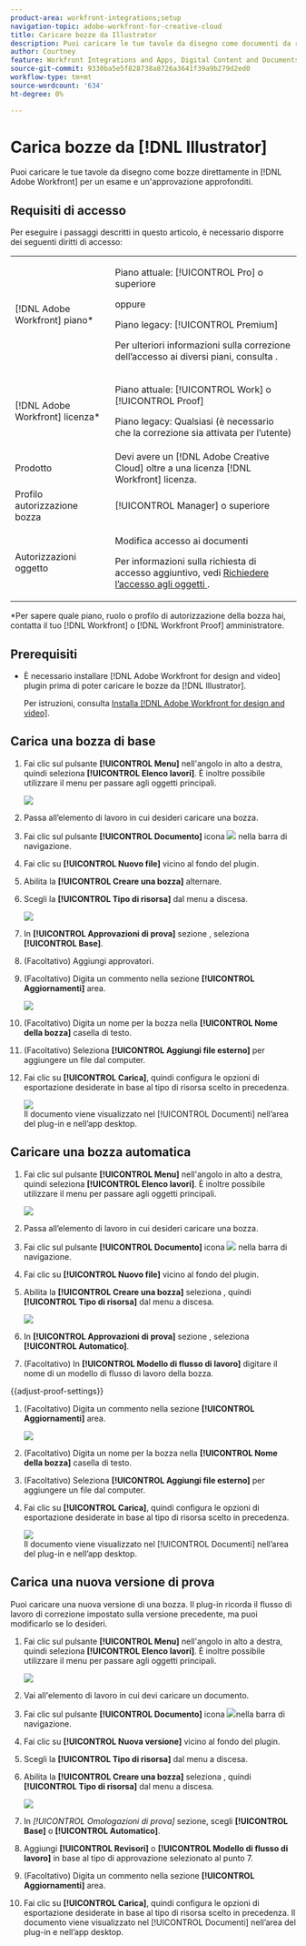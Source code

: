 ```yaml
---
product-area: workfront-integrations;setup
navigation-topic: adobe-workfront-for-creative-cloud
title: Caricare bozze da Illustrator
description: Puoi caricare le tue tavole da disegno come documenti da rivedere e approvare rapidamente o semplicemente archiviare in Adobe Workfront.
author: Courtney
feature: Workfront Integrations and Apps, Digital Content and Documents
source-git-commit: 9330ba5e5f828738a8726a3641f39a9b279d2ed0
workflow-type: tm+mt
source-wordcount: '634'
ht-degree: 0%

---
```



# Carica bozze da [!DNL Illustrator]

Puoi caricare le tue tavole da disegno come bozze direttamente in [!DNL Adobe Workfront] per un esame e un&#39;approvazione approfonditi.

## Requisiti di accesso

Per eseguire i passaggi descritti in questo articolo, è necessario disporre dei seguenti diritti di accesso:

<table style="table-layout:auto"> 
 <col> 
 <col> 
 <tbody> 
 <tr> 
   <td role="rowheader">[!DNL Adobe Workfront] piano*</td> 
   <td> <p>Piano attuale: [!UICONTROL Pro] o superiore</p> <p>oppure</p> <p>Piano legacy: [!UICONTROL Premium]</p> <p>Per ulteriori informazioni sulla correzione dell’accesso ai diversi piani, consulta .</p> </td> 
  </tr> 
  <tr> 
   <td role="rowheader">[!DNL Adobe Workfront] licenza*</td> 
   <td> <p>Piano attuale: [!UICONTROL Work] o [!UICONTROL Proof]</p> <p>Piano legacy: Qualsiasi (è necessario che la correzione sia attivata per l’utente)</p> </td> 
  </tr> 
  <tr> 
   <td role="rowheader">Prodotto</td> 
   <td>Devi avere un [!DNL Adobe Creative Cloud] oltre a una licenza [!DNL Workfront] licenza.</td> 
  </tr> 
  <tr> 
   <td role="rowheader">Profilo autorizzazione bozza </td> 
   <td>[!UICONTROL Manager] o superiore</td> 
  </tr> 
  <tr> 
   <td role="rowheader">Autorizzazioni oggetto</td> 
   <td> <p>Modifica accesso ai documenti</p> <p>Per informazioni sulla richiesta di accesso aggiuntivo, vedi <a href="../../workfront-basics/grant-and-request-access-to-objects/request-access.md" class="MCXref xref">Richiedere l’accesso agli oggetti </a>.</p> </td> 
  </tr> 
 </tbody> 
</table>

&#42;Per sapere quale piano, ruolo o profilo di autorizzazione della bozza hai, contatta il tuo [!DNL Workfront] o [!DNL Workfront Proof] amministratore.

## Prerequisiti

* È necessario installare [!DNL Adobe Workfront for design and video] plugin prima di poter caricare le bozze da [!DNL Illustrator].

   Per istruzioni, consulta [Installa [!DNL Adobe Workfront for design and video]](/help/quicksilver/workfront-integrations-and-apps/adobe-workfront-for-creative-cloud/wf-install-cc.md).

## Carica una bozza di base

1. Fai clic sul pulsante **[!UICONTROL Menu]** nell&#39;angolo in alto a destra, quindi seleziona **[!UICONTROL Elenco lavori]**. È inoltre possibile utilizzare il menu per passare agli oggetti principali.

   ![](assets/go-back-to-work-list-350x314.png)

1. Passa all’elemento di lavoro in cui desideri caricare una bozza.
1. Fai clic sul pulsante **[!UICONTROL Documento]** icona ![](assets/documents.png) nella barra di navigazione.
1. Fai clic su **[!UICONTROL Nuovo file]** vicino al fondo del plugin.
1. Abilita la **[!UICONTROL Creare una bozza]** alternare.
1. Scegli la **[!UICONTROL Tipo di risorsa]** dal menu a discesa.

   ![](assets/plugin-create-proof-350x182.png)

1. In **[!UICONTROL Approvazioni di prova]** sezione , seleziona **[!UICONTROL Base]**.
1. (Facoltativo) Aggiungi approvatori.
1. (Facoltativo) Digita un commento nella sezione **[!UICONTROL Aggiornamenti]** area.

   ![](assets/plugin-proof-approvals-350x450.png)

1. (Facoltativo) Digita un nome per la bozza nella **[!UICONTROL Nome della bozza]** casella di testo.
1. (Facoltativo) Seleziona **[!UICONTROL Aggiungi file esterno]** per aggiungere un file dal computer.
1. Fai clic su **[!UICONTROL Carica]**, quindi configura le opzioni di esportazione desiderate in base al tipo di risorsa scelto in precedenza.

   ![](assets/plugin-files-350x307.png)\
   Il documento viene visualizzato nel [!UICONTROL Documenti] nell’area del plug-in e nell’app desktop.

## Caricare una bozza automatica

1. Fai clic sul pulsante **[!UICONTROL Menu]** nell&#39;angolo in alto a destra, quindi seleziona **[!UICONTROL Elenco lavori]**. È inoltre possibile utilizzare il menu per passare agli oggetti principali.

   ![](assets/go-back-to-work-list-350x314.png)

1. Passa all’elemento di lavoro in cui desideri caricare una bozza.
1. Fai clic sul pulsante **[!UICONTROL Documento]** icona ![](assets/documents.png) nella barra di navigazione.

1. Fai clic su **[!UICONTROL Nuovo file]** vicino al fondo del plugin.
1. Abilita la **[!UICONTROL Creare una bozza]** seleziona , quindi **[!UICONTROL Tipo di risorsa]** dal menu a discesa.

   ![](assets/plugin-create-proof-350x182.png)

1. In **[!UICONTROL Approvazioni di prova]** sezione , seleziona **[!UICONTROL Automatico]**.
1. (Facoltativo) In **[!UICONTROL Modello di flusso di lavoro]** digitare il nome di un modello di flusso di lavoro della bozza.

{{adjust-proof-settings}}

1. (Facoltativo) Digita un commento nella sezione **[!UICONTROL Aggiornamenti]** area.

   ![](assets/copy-of-proof-approvals-advanced-350x424.png) <!-- new screenshot -->

1. (Facoltativo) Digita un nome per la bozza nella **[!UICONTROL Nome della bozza]** casella di testo.
1. (Facoltativo) Seleziona **[!UICONTROL Aggiungi file esterno]** per aggiungere un file dal computer.
1. Fai clic su **[!UICONTROL Carica]**, quindi configura le opzioni di esportazione desiderate in base al tipo di risorsa scelto in precedenza.

   ![](assets/plugin-files-350x307.png)\
   Il documento viene visualizzato nel [!UICONTROL Documenti] nell’area del plug-in e nell’app desktop.


## Carica una nuova versione di prova

Puoi caricare una nuova versione di una bozza. Il plug-in ricorda il flusso di lavoro di correzione impostato sulla versione precedente, ma puoi modificarlo se lo desideri.

1. Fai clic sul pulsante **[!UICONTROL Menu]** nell&#39;angolo in alto a destra, quindi seleziona **[!UICONTROL Elenco lavori]**. È inoltre possibile utilizzare il menu per passare agli oggetti principali.

   ![](assets/go-back-to-work-list-350x314.png)

1. Vai all&#39;elemento di lavoro in cui devi caricare un documento.
1. Fai clic sul pulsante **[!UICONTROL Documento]** icona ![](assets/documents.png)nella barra di navigazione.

1. Fai clic su **[!UICONTROL Nuova versione]** vicino al fondo del plugin.
1. Scegli la **[!UICONTROL Tipo di risorsa]** dal menu a discesa.
1. Abilita la **[!UICONTROL Creare una bozza]** seleziona , quindi **[!UICONTROL Tipo di risorsa]** dal menu a discesa.

   ![](assets/plugin-create-proof-350x182.png)

1. In *[!UICONTROL *Omologazioni di prova]** sezione, scegli **[!UICONTROL Base]** o **[!UICONTROL Automatico]**.

1. Aggiungi **[!UICONTROL Revisori]** o **[!UICONTROL Modello di flusso di lavoro]** in base al tipo di approvazione selezionato al punto 7.

1. (Facoltativo) Digita un commento nella sezione **[!UICONTROL Aggiornamenti]** area.
1. Fai clic su **[!UICONTROL Carica]**, quindi configura le opzioni di esportazione desiderate in base al tipo di risorsa scelto in precedenza.
Il documento viene visualizzato nel [!UICONTROL Documenti] nell’area del plug-in e nell’app desktop.
